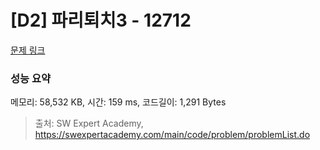 # [D2] 파리퇴치3 - 12712 

[문제 링크](https://swexpertacademy.com/main/code/problem/problemDetail.do?contestProbId=AXuARWAqDkQDFARa) 

### 성능 요약

메모리: 58,532 KB, 시간: 159 ms, 코드길이: 1,291 Bytes



> 출처: SW Expert Academy, https://swexpertacademy.com/main/code/problem/problemList.do